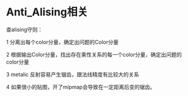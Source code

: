 # Anti\_Alising相关

查alising守则：

1 分离出每个color分量，确定出问题的Color分量

2 根据输出Color分量，找出存在乘性关系的每一个color分量，确定出问题的color分量

3 metalic 反射容易产生锯齿，跟法线精度有比较大的关系

4 如果很小的贴图，开了mipmap会导致在一定距离后变的锯齿。

